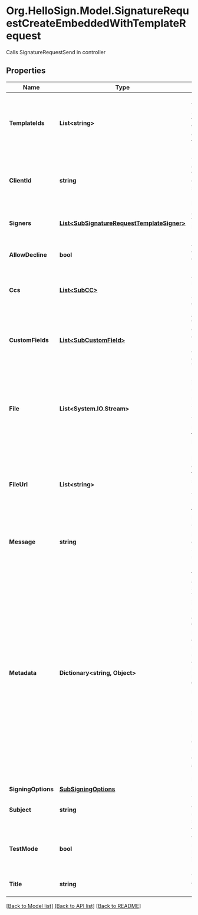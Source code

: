 # Org.HelloSign.Model.SignatureRequestCreateEmbeddedWithTemplateRequest
Calls SignatureRequestSend in controller

## Properties

Name | Type | Description | Notes
------------ | ------------- | ------------- | -------------
**TemplateIds** | **List&lt;string&gt;** |  Use `template_ids` to create a SignatureRequest from one or more templates, in the order in which the template will be used.  | 
**ClientId** | **string** |  Client id of the app you&#39;re using to create this embedded signature request. Used for security purposes.  | 
**Signers** | [**List&lt;SubSignatureRequestTemplateSigner&gt;**](SubSignatureRequestTemplateSigner.md) |  Add Signers to your Templated-based Signature Request.  | 
**AllowDecline** | **bool** |  Allows signers to decline to sign a document if `true`. Defaults to `false`.  | [optional] [default to false]
**Ccs** | [**List&lt;SubCC&gt;**](SubCC.md) |  Add CC email recipients. Required when a CC role exists for the Template.  | [optional] 
**CustomFields** | [**List&lt;SubCustomField&gt;**](SubCustomField.md) |  An array defining values and options for custom fields. Required when a custom field exists in the Template.  | [optional] 
**File** | **List&lt;System.IO.Stream&gt;** |  Use `file[]` to indicate the uploaded file(s) to send for signature.<br><br>This endpoint requires either **file** or **file_url[]**, but not both.  | [optional] 
**FileUrl** | **List&lt;string&gt;** |  Use `file_url[]` to have HelloSign download the file(s) to send for signature.<br><br>This endpoint requires either **file** or **file_url[]**, but not both.  | [optional] 
**Message** | **string** |  The custom message in the email that will be sent to the signers.  | [optional] 
**Metadata** | **Dictionary&lt;string, Object&gt;** |  Key-value data that should be attached to the signature request. This metadata is included in all API responses and events involving the signature request. For example, use the metadata field to store a signer&#39;s order number for look up when receiving events for the signature request.<br><br>Each request can include up to 10 metadata keys (or 50 nested metadata keys), with key names up to 40 characters long and values up to 1000 characters long.  | [optional] 
**SigningOptions** | [**SubSigningOptions**](SubSigningOptions.md) |    | [optional] 
**Subject** | **string** |  The subject in the email that will be sent to the signers.  | [optional] 
**TestMode** | **bool** |  Whether this is a test, the signature request will not be legally binding if set to `true`. Defaults to `false`.  | [optional] [default to false]
**Title** | **string** |  The title you want to assign to the SignatureRequest.  | [optional] 

[[Back to Model list]](../README.md#documentation-for-models) [[Back to API list]](../README.md#documentation-for-api-endpoints) [[Back to README]](../README.md)

